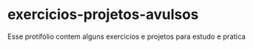 # exercicios-projetos-avulsos
 Esse protifólio contem alguns exercicios e projetos para estudo e pratica 
